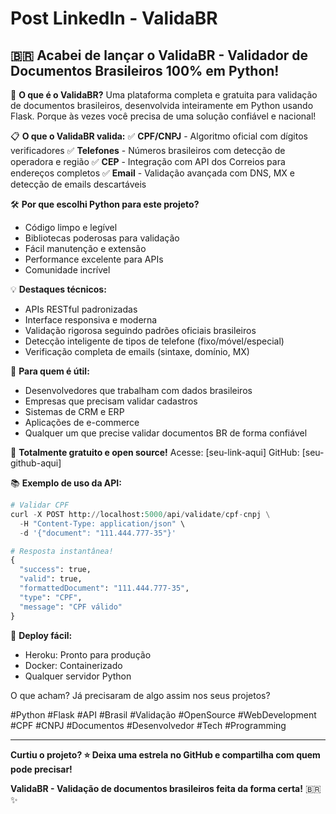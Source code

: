 # Post LinkedIn - ValidaBR

## 🇧🇷 Acabei de lançar o ValidaBR - Validador de Documentos Brasileiros 100% em Python!

🚀 **O que é o ValidaBR?**
Uma plataforma completa e gratuita para validação de documentos brasileiros, desenvolvida inteiramente em Python usando Flask. Porque às vezes você precisa de uma solução confiável e nacional!

📋 **O que o ValidaBR valida:**
✅ **CPF/CNPJ** - Algoritmo oficial com dígitos verificadores
✅ **Telefones** - Números brasileiros com detecção de operadora e região
✅ **CEP** - Integração com API dos Correios para endereços completos
✅ **Email** - Validação avançada com DNS, MX e detecção de emails descartáveis

🛠️ **Por que escolhi Python para este projeto?**
- Código limpo e legível
- Bibliotecas poderosas para validação
- Fácil manutenção e extensão
- Performance excelente para APIs
- Comunidade incrível

💡 **Destaques técnicos:**
- APIs RESTful padronizadas
- Interface responsiva e moderna
- Validação rigorosa seguindo padrões oficiais brasileiros
- Detecção inteligente de tipos de telefone (fixo/móvel/especial)
- Verificação completa de emails (sintaxe, domínio, MX)

🎯 **Para quem é útil:**
- Desenvolvedores que trabalham com dados brasileiros
- Empresas que precisam validar cadastros
- Sistemas de CRM e ERP
- Aplicações de e-commerce
- Qualquer um que precise validar documentos BR de forma confiável

🔗 **Totalmente gratuito e open source!**
Acesse: [seu-link-aqui]
GitHub: [seu-github-aqui]

📚 **Exemplo de uso da API:**
```python
# Validar CPF
curl -X POST http://localhost:5000/api/validate/cpf-cnpj \
  -H "Content-Type: application/json" \
  -d '{"document": "111.444.777-35"}'

# Resposta instantânea!
{
  "success": true,
  "valid": true,
  "formattedDocument": "111.444.777-35",
  "type": "CPF",
  "message": "CPF válido"
}
```

🚀 **Deploy fácil:**
- Heroku: Pronto para produção
- Docker: Containerizado
- Qualquer servidor Python

O que acham? Já precisaram de algo assim nos seus projetos?

#Python #Flask #API #Brasil #Validação #OpenSource #WebDevelopment #CPF #CNPJ #Documentos #Desenvolvedor #Tech #Programming

---

**Curtiu o projeto? ⭐ Deixa uma estrela no GitHub e compartilha com quem pode precisar!**

**ValidaBR - Validação de documentos brasileiros feita da forma certa!** 🇧🇷✨